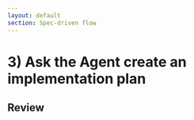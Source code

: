 ```yaml
---
layout: default
section: Spec-driven flow
---
```


# 3) Ask the Agent create an implementation plan

## Review
